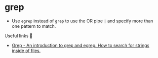 # grep

- Use `egrep` instead of `grep` to use the OR pipe `|` and specify more than one pattern to match.

Useful links 🔗
- [Grep - An introduction to grep and egrep. How to search for strings inside of files.](http://www.grymoire.com/Unix/Grep.html)